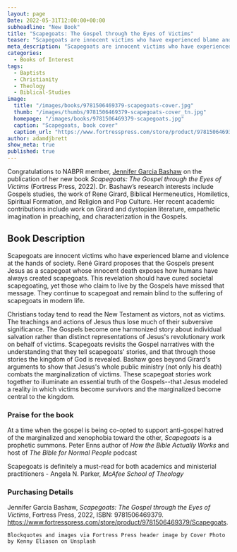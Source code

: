 ```yaml
---
layout: page
Date: 2022-05-31T12:00:00+00:00
subheadline: "New Book"
title: "Scapegoats: The Gospel through the Eyes of Victims"
teaser: "Scapegoats are innocent victims who have experienced blame and violence at the hands of society."
meta_description: "Scapegoats are innocent victims who have experienced blame and violence at the hands of society."
categories:
  - Books of Interest
tags:
  - Baptists
  - Christianity
  - Theology
  - Biblical-Studies
image:
  title: "/images/books/9781506469379-scapegoats-cover.jpg"
  thumb: "/images/thumbs/9781506469379-scapegoats-cover_tn.jpg"
  homepage: "/images/books/9781506469379-scapegoats.jpg"
  caption: "Scapegoats, book cover"
  caption_url: "https://www.fortresspress.com/store/product/9781506469379/Scapegoats"
author: adamdjbrett
show_meta: true
published: true
---
```

Congratulations to NABPR member, [Jennifer Garcia Bashaw](https://directory.campbell.edu/people/jennifer-bashaw/) on the publication of her new book _Scapegoats: The Gospel through the Eyes of Victims_ (Fortress Press, 2022). Dr. Bashaw’s research interests include Gospels studies, the work of Rene Girard, Biblical Hermeneutics, Homiletics, Spiritual Formation, and Religion and Pop Culture. Her recent academic contributions include work on Girard and dystopian literature, empathetic imagination in preaching, and characterization in the Gospels.

## Book Description
Scapegoats are innocent victims who have experienced blame and violence at the hands of society. René Girard proposes that the Gospels present Jesus as a scapegoat whose innocent death exposes how humans have always created scapegoats. This revelation should have cured societal scapegoating, yet those who claim to live by the Gospels have missed that message. They continue to scapegoat and remain blind to the suffering of scapegoats in modern life.

Christians today tend to read the New Testament as victors, not as victims. The teachings and actions of Jesus thus lose much of their subversive significance. The Gospels become one harmonized story about individual salvation rather than distinct representations of Jesus's revolutionary work on behalf of victims. Scapegoats revisits the Gospel narratives with the understanding that they tell scapegoats' stories, and that through those stories the kingdom of God is revealed. Bashaw goes beyond Girard's arguments to show that Jesus's whole public ministry (not only his death) combats the marginalization of victims. These scapegoat stories work together to illuminate an essential truth of the Gospels--that Jesus modeled a reality in which victims become survivors and the marginalized become central to the kingdom.


### Praise for the book
At a time when the gospel is being co-opted to support anti-gospel hatred of the marginalized and xenophobia toward the other, _Scapegoats_ is a prophetic summons. Peter Enns author of _How the Bible Actually Works_ and host of _The Bible for Normal People_ podcast

Scapegoats is definitely a must-read for both academics and ministerial practitioners - Angela N. Parker, _McAfee School of Theology_


### Purchasing Details
Jennifer Garcia Bashaw, _Scapegoats: The Gospel through the Eyes of Victims_, Fortress Press, 2022, ISBN: 9781506469379.
<https://www.fortresspress.com/store/product/9781506469379/Scapegoats>.


`Blockquotes and images via Fortress Press header image by Cover Photo by Kenny Eliason on Unsplash`
